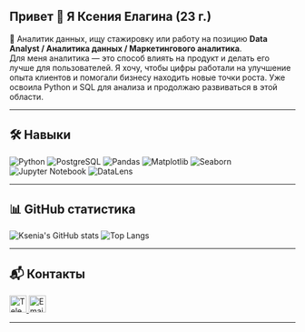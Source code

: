 ## Привет 👋 Я Ксения Елагина (23 г.)

🎯 Аналитик данных, ищу стажировку или работу на позицию **Data Analyst / Аналитика данных / Маркетингового аналитика**.  
Для меня аналитика — это способ влиять на продукт и делать его лучше для пользователей. Я хочу, чтобы цифры работали на улучшение опыта клиентов и помогали бизнесу находить новые точки роста. Уже освоила Python и SQL для анализа и продолжаю развиваться в этой области.

---

## 🛠️ Навыки  

![Python](https://img.shields.io/badge/Python-3776AB?style=for-the-badge&logo=python&logoColor=white)
![PostgreSQL](https://img.shields.io/badge/PostgreSQL-4169E1?style=for-the-badge&logo=postgresql&logoColor=white)
![Pandas](https://img.shields.io/badge/Pandas-150458?style=for-the-badge&logo=pandas&logoColor=white)
![Matplotlib](https://img.shields.io/badge/Matplotlib-11557C?style=for-the-badge&logo=matplotlib&logoColor=white)
![Seaborn](https://img.shields.io/badge/Seaborn-4C72B0?style=for-the-badge&logo=python&logoColor=white)
![Jupyter Notebook](https://img.shields.io/badge/Jupyter-FA5B0F?style=for-the-badge&logo=jupyter&logoColor=white)
![DataLens](https://img.shields.io/badge/DataLens-FF6C37?style=for-the-badge&logo=yandex&logoColor=white)

---

## 📊 GitHub статистика  
![Ksenia's GitHub stats](http://github-readme-stats-rho-one-8wbv70yth6.vercel.app/api?username=sharly-shark&show_icons=true&theme=tokyonight)
![Top Langs](http://github-readme-stats-rho-one-8wbv70yth6.vercel.app/api/top-langs/?username=sharly-shark&theme=tokyonight&cache_seconds=1800&v=2)

---

## 📬 Контакты  

<a href="https://t.me/sharly_shark">
  <img src="https://upload.wikimedia.org/wikipedia/commons/8/82/Telegram_logo.svg" alt="Telegram" width="30"/>
</a>
<a href="mailto:sharly.shark@yandex.ru">
  <img src="https://upload.wikimedia.org/wikipedia/commons/4/4e/Mail_%28iOS%29.svg" alt="Email" width="30"/>
</a>

---
